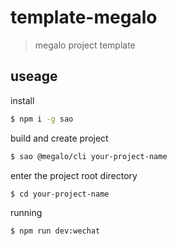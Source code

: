 # template-megalo

> megalo project template

## useage

install

``` bash
$ npm i -g sao
```

build and create project

``` bash
$ sao @megalo/cli your-project-name
```

enter the project root directory

``` bash
$ cd your-project-name
```

running

``` bash
$ npm run dev:wechat
```
